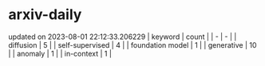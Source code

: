 # arxiv-daily
updated on 2023-08-01 22:12:33.206229
| keyword | count |
| - | - |
| diffusion | 5 |
| self-supervised | 4 |
| foundation model | 1 |
| generative | 10 |
| anomaly | 1 |
| in-context | 1 |
